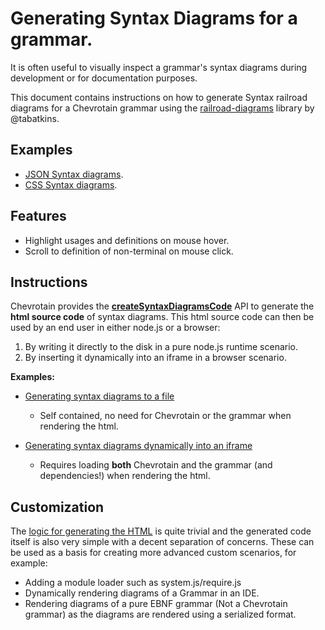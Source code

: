 # Generating Syntax Diagrams for a grammar.

It is often useful to visually inspect a grammar's syntax diagrams during development
or for documentation purposes.

This document contains instructions on how to generate Syntax railroad diagrams for a Chevrotain
grammar using the [railroad-diagrams](https://github.com/tabatkins/railroad-diagrams)
library by @tabatkins.

## Examples

- [JSON Syntax diagrams](https://sap.github.io/chevrotain/diagrams_samples/json.html).
- [CSS Syntax diagrams](https://sap.github.io/chevrotain/diagrams_samples/css.html).

## Features

- Highlight usages and definitions on mouse hover.
- Scroll to definition of non-terminal on mouse click.

## Instructions

Chevrotain provides the [**createSyntaxDiagramsCode**](https://sap.github.io/chevrotain/documentation/7_1_0/globals.html#createsyntaxdiagramscode) API to generate the **html source code**
of syntax diagrams. This html source code can then be used by an end user in either node.js or a browser:

1.  By writing it directly to the disk in a pure node.js runtime scenario.
2.  By inserting it dynamically into an iframe in a browser scenario.

**Examples:**

- [Generating syntax diagrams to a file](https://github.com/SAP/chevrotain/blob/master/examples/parser/diagrams/gen_diagrams.js)

  - Self contained, no need for Chevrotain or the grammar when rendering the html.

- [Generating syntax diagrams dynamically into an iframe](https://github.com/SAP/chevrotain/blob/master/examples/parser/diagrams/diagrams_browser.html)
  - Requires loading **both** Chevrotain and the grammar (and dependencies!) when rendering the html.

## Customization

The [logic for generating the HTML](https://github.com/SAP/chevrotain/tree/master/src/diagrams/render_public.ts)
is quite trivial and the generated code itself is also very simple with a decent separation of concerns.
These can be used as a basis for creating more advanced custom scenarios, for example:

- Adding a module loader such as system.js/require.js
- Dynamically rendering diagrams of a Grammar in an IDE.
- Rendering diagrams of a pure EBNF grammar (Not a Chevrotain grammar) as the diagrams are rendered
  using a serialized format.
